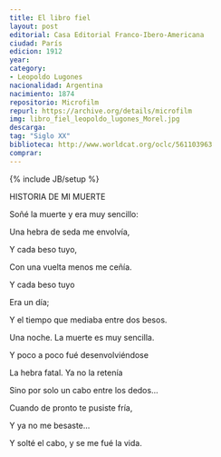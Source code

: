 ```yaml
---
title: El libro fiel
layout: post
editorial: Casa Editorial Franco-Ibero-Americana
ciudad: París
edicion: 1912
year: 
category:
- Leopoldo Lugones
nacionalidad: Argentina
nacimiento: 1874
repositorio: Microfilm
repurl: https://archive.org/details/microfilm
img: libro_fiel_leopoldo_lugones_Morel.jpg
descarga: 
tag: "Siglo XX"
biblioteca: http://www.worldcat.org/oclc/561103963
comprar: 
---
```

{% include JB/setup %}

HISTORIA DE MI MUERTE
 
Soñé la muerte y era muy sencillo: 
 
Una hebra de seda me envolvía,

Y cada beso tuyo, 
 
Con una vuelta menos me ceñía. 

Y cada beso tuyo 

Era un día; 

Y el tiempo que mediaba entre dos besos. 

Una noche. La muerte es muy sencilla.

Y poco a poco fué desenvolviéndose 

La hebra fatal. Ya no la retenía 

Sino por solo un cabo entre los dedos... 

Cuando de pronto te pusiste fría, 

Y ya no me besaste... 

Y solté el cabo, y se me fué la vida.

